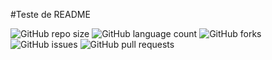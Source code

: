 #Teste de README

<!--- 
      Para fazer tracking do projeto atual, é necessário trocar o username do criador do repositório e o nome do repositório no código abaixo.
      Exemplo: ![GitHub pull requests](https://img.shields.io/github/issues-pr/[username aqui]/[repositorio aqui]) 
--->
![GitHub repo size](https://img.shields.io/github/repo-size/luccaclaus/readmetest?style=for-the-badge)
![GitHub language count](https://img.shields.io/github/languages/count/luccaclaus/readmetest?style=for-the-badge)
![GitHub forks](https://img.shields.io/github/forks/luccaclaus/readmetest?style=for-the-badge)
![GitHub issues](https://img.shields.io/github/issues/luccaclaus/readmetest?style=for-the-badge)
![GitHub pull requests](https://img.shields.io/github/issues-pr/luccaclaus/readmetest?style=for-the-badge)

